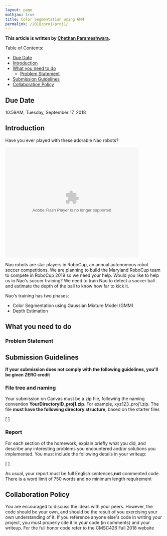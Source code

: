 ```yaml
---
layout: page
mathjax: true
title: Color Segmentation using GMM
permalink: /2018/proj/proj1/
---
```

**This article is written by [Chethan Parameshwara](http://analogicalnexus.github.io).**

Table of Contents:
- [Due Date](#due)
- [Introduction](#intro)
- [What you need to do](#problem)
  - [Problem Statement](#pro)
- [Submission Guidelines](#sub)
- [Collaboration Policy](#coll)

<a name='due'></a>
## Due Date 
10:59AM, Tuesday, September 17, 2018

<a name='intro'></a>
## Introduction

Have you ever played with these adorable Nao robots? 

<object width="425" height="350">
  <param name="movie" value="" />
  <param name="wmode" value="transparent" />
  <embed src=""
         type="application/x-shockwave-flash"
         wmode="transparent" width="425" height="350" />
</object>


Nao robots are star players in RoboCup, an annual autonomous robot soccer competitions. 
We are planning to build the Maryland RoboCup team to compete in RoboCup 2019 so we need your help. 
Would you like to help us in Nao's soccer training? We need to train Nao to detect a soccer ball and estimate the depth of the ball to know how far to kick it.

Nao's training has two phases:
- Color Segmentation using Gaussian Mixture Model (GMM)
- Depth Estimation

<a name='problem'></a>
## What you need to do


<a name='pro'></a>
### Problem Statement 

<a name='sub'></a>
## Submission Guidelines

<b> If your submission does not comply with the following guidelines, you'll be given ZERO credit </b>

### File tree and naming

Your submission on Canvas must be a zip file, following the naming convention **YourDirectoryID_proj1.zip**.  For example, xyz123_proj1.zip.  The file **must have the following directory structure**, based on the starter files

[          ]

### Report
For each section of the homework, explain briefly what you did, and describe any interesting problems you encountered and/or solutions you implemented.  You must include the following details in your writeup:

[        ] 

As usual, your report must be full English sentences,**not** commented code. There is a word limit of 750 words and no minimum length requirement

<a name='coll'></a>
## Collaboration Policy
You are encouraged to discuss the ideas with your peers. However, the code should be your own, and should be the result of you exercising your own understanding of it. If you reference anyone else's code in writing your project, you must properly cite it in your code (in comments) and your writeup.  For the full honor code refer to the CMSC426 Fall 2018 website

